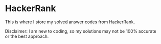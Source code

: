 # HackerRank

This is where I store my solved answer codes from HackerRank.

Disclaimer: I am new to coding, so my solutions may not be 100% accurate or the best approach.
